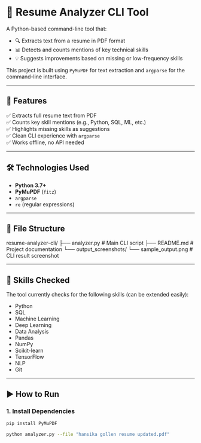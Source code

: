 # 📄 Resume Analyzer CLI Tool

A Python-based command-line tool that:
- 🔍 Extracts text from a resume in PDF format
- 📊 Detects and counts mentions of key technical skills
- 💡 Suggests improvements based on missing or low-frequency skills

This project is built using `PyMuPDF` for text extraction and `argparse` for the command-line interface.

---

## 🚀 Features

✅ Extracts full resume text from PDF  
✅ Counts key skill mentions (e.g., Python, SQL, ML, etc.)  
✅ Highlights missing skills as suggestions  
✅ Clean CLI experience with `argparse`  
✅ Works offline, no API needed

---

## 🛠️ Technologies Used

- **Python 3.7+**
- **PyMuPDF** (`fitz`)
- `argparse`
- `re` (regular expressions)

---

## 📂 File Structure

resume-analyzer-cli/
├── analyzer.py # Main CLI script
├── README.md # Project documentation
└── output_screenshots/
└── sample_output.png # CLI result screenshot


---

## 🧠 Skills Checked

The tool currently checks for the following skills (can be extended easily):

- Python
- SQL
- Machine Learning
- Deep Learning
- Data Analysis
- Pandas
- NumPy
- Scikit-learn
- TensorFlow
- NLP
- Git

---

## ▶️ How to Run

### 1. Install Dependencies

```bash
pip install PyMuPDF

python analyzer.py --file "hansika gollen resume updated.pdf"


